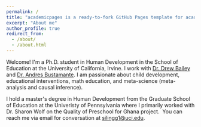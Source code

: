 ```yaml
---
permalink: /
title: "academicpages is a ready-to-fork GitHub Pages template for academic personal websites"
excerpt: "About me"
author_profile: true
redirect_from: 
  - /about/
  - /about.html
---
```


Welcome! I'm a Ph.D. student in Human Development in the School of Education at the University of California, Irvine. I work with [Dr. Drew Bailey](https://sites.uci.edu/dhbailey/) and [Dr. Andres Bustamante](https://www.faculty.uci.edu/profile/?facultyId=6446). I am passionate about child development, educational interventions, math education, and meta-science (meta-analysis and causal inference).

I hold a master's degree in Human Development from the Graduate School of Education at the Univeristy of Pennsylvania where I primarily worked with Dr. Sharon Wolf on the Quality of Preschool for Ghana project. 
​
You can reach me via email for conversation at silingg1@uci.edu.


